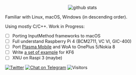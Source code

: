 <p align="center">
  <img src="https://github-readme-stats.vercel.app/api?username=inokinoki&count_private=true&show_icons=true" alt="github stats" />
</p>

Familiar with Linux, macOS, Windows (in descending order).

Using mostly C/C++. Work in Progress:

- [ ] Porting InputMethod frameworks to macOS
- [ ] Full understand Raspberry Pi 4 (BCM2711, VC VI, GIC-400)
- [ ] Port [Plasma Mobile](https://www.plasma-mobile.org/) and WoA to OnePlus 5/Nokia 8
- [ ] Write [a set of example](https://github.com/Inokinoki/kde-frameworks-tutorial) for KF6
- [ ] XNU on Raspi 3 (maybe)

[![Twitter](https://img.shields.io/badge/@IIInoki-1DA1F2?style=flat&logo=Twitter&logoColor=white)](https://twitter.com/IIInoki)
[![Chat on Telegram](https://img.shields.io/badge/Chat%20on-Telegram-brightgreen.svg)](https://t.me/IIInoki)
![Visitors](https://visitor-badge.glitch.me/badge?page_id=inokinoki)
